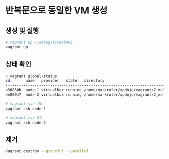# 반복문으로 동일한 VM 생성

## 생성 및 실행

```sh
# vagrant up --debug-timestamp
vagrant up
```

## 상태 확인

```sh
> vagrant global-status
id       name   provider   state   directory
--------------------------------------------------------------------------
a3686bb  node-1 virtualbox running /home/markruler/xpdojo/vagrant/2_multiple_node 
ee85047  node-2 virtualbox running /home/markruler/xpdojo/vagrant/2_multiple_node
```

```sh
# vagrant ssh 19e
vagrant ssh node-1

# vagrant ssh 87c
vagrant ssh node-2
```

## 제거

```sh
vagrant destroy --graceful --parallel
```

